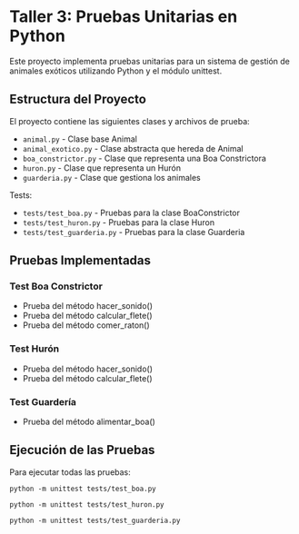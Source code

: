 # Taller 3: Pruebas Unitarias en Python

Este proyecto implementa pruebas unitarias para un sistema de gestión de animales exóticos utilizando Python y el módulo unittest.

## Estructura del Proyecto

El proyecto contiene las siguientes clases y archivos de prueba:

- `animal.py` - Clase base Animal
- `animal_exotico.py` - Clase abstracta que hereda de Animal
- `boa_constrictor.py` - Clase que representa una Boa Constrictora
- `huron.py` - Clase que representa un Hurón
- `guarderia.py` - Clase que gestiona los animales

Tests:
- `tests/test_boa.py` - Pruebas para la clase BoaConstrictor
- `tests/test_huron.py` - Pruebas para la clase Huron  
- `tests/test_guarderia.py` - Pruebas para la clase Guarderia

## Pruebas Implementadas

### Test Boa Constrictor
- Prueba del método hacer_sonido()
- Prueba del método calcular_flete() 
- Prueba del método comer_raton()

### Test Hurón
- Prueba del método hacer_sonido()
- Prueba del método calcular_flete()

### Test Guardería
- Prueba del método alimentar_boa()

## Ejecución de las Pruebas

Para ejecutar todas las pruebas:
```
python -m unittest tests/test_boa.py
```
``` 
python -m unittest tests/test_huron.py
```
```
python -m unittest tests/test_guarderia.py 
```
	
